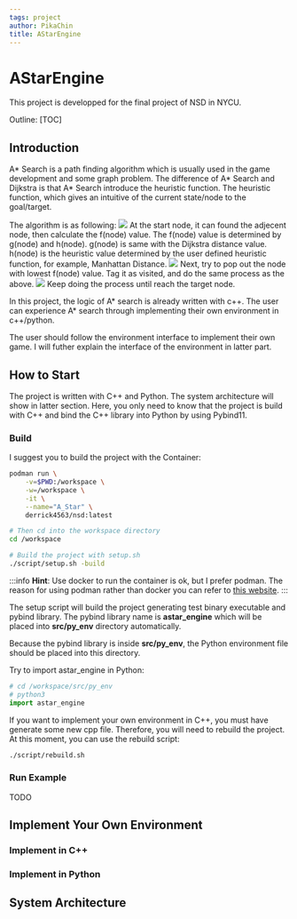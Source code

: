 ```yaml
---
tags: project
author: PikaChin
title: AStarEngine
---
```

AStarEngine
===
This project is developped for the final project of NSD in NYCU.

Outline:
[TOC]

## Introduction
A* Search is a path finding algorithm which is usually used in the game development and some graph problem. The difference of A* Search and Dijkstra is that A* Search introduce the heuristic function. The heuristic function, which gives an intuitive of the current state/node to the goal/target.

The algorithm is as following:
![](https://i.imgur.com/0B2EKC9.png)
At the start node, it can found the adjecent node, then calculate the f(node) value. The f(node) value is determined by g(node) and h(node).
g(node) is same with the Dijkstra distance value. h(node) is the heuristic value determined by the user defined heuristic function, for example, Manhattan Distance.
![](https://i.imgur.com/7Og0iPP.png)
Next, try to pop out the node with lowest f(node) value. Tag it as visited, and do the same process as the above.
![](https://i.imgur.com/YMzA8XV.png)
Keep doing the process until reach the target node.

In this project, the logic of A* search is already written with c++. The user can experience A* search through implementing their own environment in c++/python.

The user should follow the environment interface to implement their own game. I will futher explain the interface of the environment in latter part.

## How to Start
The project is written with C++ and Python. The system architecture will show in latter section. Here, you only need to know that the project is build with C++ and bind the C++ library into Python by using Pybind11.

### Build
I suggest you to build the project with the Container:
```bash
podman run \
    -v=$PWD:/workspace \
    -w=/workspace \
    -it \
    --name="A_Star" \
    derrick4563/nsd:latest

# Then cd into the workspace directory
cd /workspace

# Build the project with setup.sh
./script/setup.sh -build
```
:::info
**Hint**: Use docker to run the container is ok, but I prefer podman. The reason for using podman rather than docker you can refer to [this website](https://www.lambdatest.com/blog/podman-vs-docker/).
:::

The setup script will build the project generating test binary executable and pybind library. The pybind library name is **astar_engine** which will be placed into **src/py_env** directory automatically.

Because the pybind library is inside **src/py_env**, the Python environment file should be placed into this directory.

Try to import astar_engine in Python:
```python
# cd /workspace/src/py_env
# python3
import astar_engine
```

If you want to implement your own environment in C++, you must have generate some new cpp file. Therefore, you will need to rebuild the project.
At this moment, you can use the rebuild script:
```bash
./script/rebuild.sh
```

### Run Example

TODO

## Implement Your Own Environment

### Implement in C++

### Implement in Python

## System Architecture
